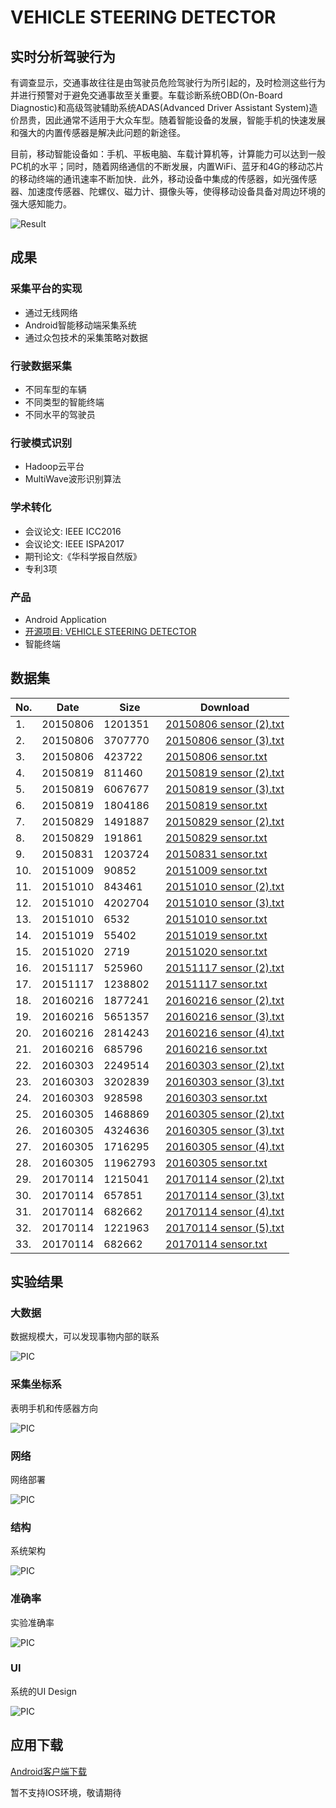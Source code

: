 # VEHICLE STEERING DETECTOR

## 实时分析驾驶行为

有调查显示，交通事故往往是由驾驶员危险驾驶行为所引起的，及时检测这些行为并进行预警对于避免交通事故至关重要。车载诊断系统OBD(On-Board Diagnostic)和高级驾驶辅助系统ADAS(Advanced Driver Assistant System)造价昂贵，因此通常不适用于大众车型。随着智能设备的发展，智能手机的快速发展和强大的内置传感器是解决此问题的新途径。

目前，移动智能设备如：手机、平板电脑、车载计算机等，计算能力可以达到一般PC机的水平；同时，随着网络通信的不断发展，内置WiFi、蓝牙和4G的移动芯片的移动终端的通讯速率不断加快．此外，移动设备中集成的传感器，如光强传感器、加速度传感器、陀螺仪、磁力计、摄像头等，使得移动设备具备对周边环境的强大感知能力。

![Result](./doc/data/result.png)

## 成果

### 采集平台的实现

- 通过无线网络
- Android智能移动端采集系统
- 通过众包技术的采集策略对数据

### 行驶数据采集

- 不同车型的车辆
- 不同类型的智能终端
- 不同水平的驾驶员

### 行驶模式识别

- Hadoop云平台
- MultiWave波形识别算法

### 学术转化

- 会议论文: IEEE ICC2016
- 会议论文: IEEE ISPA2017
- 期刊论文:《华科学报自然版》
- 专利3项

### 产品

- Android Application
- [开源项目: VEHICLE STEERING DETECTOR](https://github.com/ouyangkid/vehiclesteeringdetection)
- 智能终端

## 数据集
| No. | Date | Size | Download |
| ------ | ------ | ------ | ------ |
| 1. | 20150806 | 1201351 | [20150806 sensor (2).txt](https://raw.githubusercontent.com/ouyangkid/vehiclesteeringdetection/master/doc/data/sensordata/20150806%20sensor%20%282%29.txt) |
| 2. | 20150806 | 3707770 | [20150806 sensor (3).txt](https://raw.githubusercontent.com/ouyangkid/vehiclesteeringdetection/master/doc/data/sensordata/20150806%20sensor%20%283%29.txt) |
| 3. | 20150806 | 423722 | [20150806 sensor.txt](https://raw.githubusercontent.com/ouyangkid/vehiclesteeringdetection/master/doc/data/sensordata/20150806%20sensor.txt) |
| 4. | 20150819 | 811460 | [20150819 sensor (2).txt](https://raw.githubusercontent.com/ouyangkid/vehiclesteeringdetection/master/doc/data/sensordata/20150819%20sensor%20%282%29.txt) |
| 5. | 20150819 | 6067677 | [20150819 sensor (3).txt](https://raw.githubusercontent.com/ouyangkid/vehiclesteeringdetection/master/doc/data/sensordata/20150819%20sensor%20%283%29.txt) |
| 6. | 20150819 | 1804186 | [20150819 sensor.txt](https://raw.githubusercontent.com/ouyangkid/vehiclesteeringdetection/master/doc/data/sensordata/20150819%20sensor.txt) |
| 7. | 20150829 | 1491887 | [20150829 sensor (2).txt](https://raw.githubusercontent.com/ouyangkid/vehiclesteeringdetection/master/doc/data/sensordata/20150829%20sensor%20%282%29.txt) |
| 8. | 20150829 | 191861 | [20150829 sensor.txt](https://raw.githubusercontent.com/ouyangkid/vehiclesteeringdetection/master/doc/data/sensordata/20150829%20sensor.txt) |
| 9. | 20150831 | 1203724 | [20150831 sensor.txt](https://raw.githubusercontent.com/ouyangkid/vehiclesteeringdetection/master/doc/data/sensordata/20150831%20sensor.txt) |
| 10. | 20151009 | 90852 | [20151009 sensor.txt](https://raw.githubusercontent.com/ouyangkid/vehiclesteeringdetection/master/doc/data/sensordata/20151009%20sensor.txt) |
| 11. | 20151010 | 843461 | [20151010 sensor (2).txt](https://raw.githubusercontent.com/ouyangkid/vehiclesteeringdetection/master/doc/data/sensordata/20151010%20sensor%20%282%29.txt) |
| 12. | 20151010 | 4202704 | [20151010 sensor (3).txt](https://raw.githubusercontent.com/ouyangkid/vehiclesteeringdetection/master/doc/data/sensordata/20151010%20sensor%20%283%29.txt) |
| 13. | 20151010 | 6532 | [20151010 sensor.txt](https://raw.githubusercontent.com/ouyangkid/vehiclesteeringdetection/master/doc/data/sensordata/20151010%20sensor.txt) |
| 14. | 20151019 | 55402 | [20151019 sensor.txt](https://raw.githubusercontent.com/ouyangkid/vehiclesteeringdetection/master/doc/data/sensordata/20151019%20sensor.txt) |
| 15. | 20151020 | 2719 | [20151020 sensor.txt](https://raw.githubusercontent.com/ouyangkid/vehiclesteeringdetection/master/doc/data/sensordata/20151020%20sensor.txt) |
| 16. | 20151117 | 525960 | [20151117 sensor (2).txt](https://raw.githubusercontent.com/ouyangkid/vehiclesteeringdetection/master/doc/data/sensordata/20151117%20sensor%20%282%29.txt) |
| 17. | 20151117 | 1238802 | [20151117 sensor.txt](https://raw.githubusercontent.com/ouyangkid/vehiclesteeringdetection/master/doc/data/sensordata/20151117%20sensor.txt) |
| 18. | 20160216 | 1877241 | [20160216 sensor (2).txt](https://raw.githubusercontent.com/ouyangkid/vehiclesteeringdetection/master/doc/data/sensordata/20160216%20sensor%20%282%29.txt) |
| 19. | 20160216 | 5651357 | [20160216 sensor (3).txt](https://raw.githubusercontent.com/ouyangkid/vehiclesteeringdetection/master/doc/data/sensordata/20160216%20sensor%20%283%29.txt) |
| 20. | 20160216 | 2814243 | [20160216 sensor (4).txt](https://raw.githubusercontent.com/ouyangkid/vehiclesteeringdetection/master/doc/data/sensordata/20160216%20sensor%20%284%29.txt) |
| 21. | 20160216 | 685796 | [20160216 sensor.txt](https://raw.githubusercontent.com/ouyangkid/vehiclesteeringdetection/master/doc/data/sensordata/20160216%20sensor.txt) |
| 22. | 20160303 | 2249514 | [20160303 sensor (2).txt](https://raw.githubusercontent.com/ouyangkid/vehiclesteeringdetection/master/doc/data/sensordata/20160303%20sensor%20%282%29.txt) |
| 23. | 20160303 | 3202839 | [20160303 sensor (3).txt](https://raw.githubusercontent.com/ouyangkid/vehiclesteeringdetection/master/doc/data/sensordata/20160303%20sensor%20%283%29.txt) |
| 24. | 20160303 | 928598 | [20160303 sensor.txt](https://raw.githubusercontent.com/ouyangkid/vehiclesteeringdetection/master/doc/data/sensordata/20160303%20sensor.txt) |
| 25. | 20160305 | 1468869 | [20160305 sensor (2).txt](https://raw.githubusercontent.com/ouyangkid/vehiclesteeringdetection/master/doc/data/sensordata/20160305%20sensor%20%282%29.txt) |
| 26. | 20160305 | 4324636 | [20160305 sensor (3).txt](https://raw.githubusercontent.com/ouyangkid/vehiclesteeringdetection/master/doc/data/sensordata/20160305%20sensor%20%283%29.txt) |
| 27. | 20160305 | 1716295 | [20160305 sensor (4).txt](https://raw.githubusercontent.com/ouyangkid/vehiclesteeringdetection/master/doc/data/sensordata/20160305%20sensor%20%284%29.txt) |
| 28. | 20160305 | 11962793 | [20160305 sensor.txt](https://raw.githubusercontent.com/ouyangkid/vehiclesteeringdetection/master/doc/data/sensordata/20160305%20sensor.txt) |
| 29. | 20170114 | 1215041 | [20170114 sensor (2).txt](https://raw.githubusercontent.com/ouyangkid/vehiclesteeringdetection/master/doc/data/sensordata/20170114%20sensor%20%282%29.txt) |
| 30. | 20170114 | 657851 | [20170114 sensor (3).txt](https://raw.githubusercontent.com/ouyangkid/vehiclesteeringdetection/master/doc/data/sensordata/20170114%20sensor%20%283%29.txt) |
| 31. | 20170114 | 682662 | [20170114 sensor (4).txt](https://raw.githubusercontent.com/ouyangkid/vehiclesteeringdetection/master/doc/data/sensordata/20170114%20sensor%20%284%29.txt) |
| 32. | 20170114 | 1221963 | [20170114 sensor (5).txt](https://raw.githubusercontent.com/ouyangkid/vehiclesteeringdetection/master/doc/data/sensordata/20170114%20sensor%20%285%29.txt) |
| 33. | 20170114 | 682662 | [20170114 sensor.txt](https://raw.githubusercontent.com/ouyangkid/vehiclesteeringdetection/master/doc/data/sensordata/20170114%20sensor.txt) |

## 实验结果

### 大数据

数据规模大，可以发现事物内部的联系

![PIC](./doc/data/experiment/bigdata.png)

### 采集坐标系

表明手机和传感器方向

![PIC](./doc/data/experiment/coord.png)

### 网络

网络部署

![PIC](./doc/data/experiment/network.png)

### 结构

系统架构

![PIC](./doc/data/experiment/systemstructure.jpg)

### 准确率

实验准确率

![PIC](./doc/data/experiment/top.jpg)

### UI

系统的UI Design

![PIC](./doc/data/experiment/ui.png)

## 应用下载

[Android客户端下载](http://github.com)

暂不支持IOS环境，敬请期待